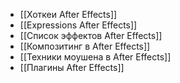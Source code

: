 - [[Хоткеи After Effects]]
- [[Expressions After Effects]]
- [[Список эффектов After Effects]]
- [[Композитинг в After Effects]]
- [[Техники моушена в After Effects]]
- [[Плагины After Effects]]
